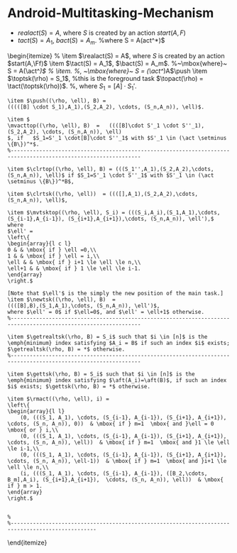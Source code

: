 # Android-Multitasking-Mechanism
- $realact(S) = A$, where $S$ is created by an action $start(A,F)$
- $tact(S) = A_1$,  $bact(S) = A_m$. %where S = A(act^*)$



\begin{itemize}
	%	\item $\realact(S) = A$, where $S$ is created by an action $start(A,\Ff)$
	\item $\tact(S) = A_1$,  $\bact(S) = A_m$. %~\mbox{where}~ S = A(\act^*)$
	%	\item.  %, ~\mbox{where}~ S = (\act^*)A$\push
	\item $\toptsk(\rho) = S_1$,  %this is the foreground task
	$\topact(\rho) = \tact(\toptsk(\rho))$. %, where $S_1 = [A]\cdot S_1'$.
	
	\item $\push((\rho, \ell), B) = 
	(((([B] \cdot S_1),A_1),(S_2,A_2), \cdots, (S_n,A_n)), \ell)$.
	
	\item $
	\mvacttop((\rho, \ell), B)  =   ((([B]\cdot S'_1 \cdot S''_1), (S_2,A_2), \cdots, (S_n,A_n)), \ell)
	$, if	$S_1=S'_1 \cdot[B]\cdot S''_1$ with $S'_1 \in (\act \setminus \{B\})^*$.
	%---------------------------------------------------------------------------------------------------------------
	
	\item $\clrtop((\rho, \ell), B) = (((S_1'',A_1),(S_2,A_2),\cdots, (S_n,A_n)), \ell)$ if $S_1=S'_1 \cdot S''_1$ with $S'_1 \in (\act \setminus \{B\})^*B$, 
	
	\item $\clrtsk((\rho, \ell))  = ((([],A_1),(S_2,A_2),\cdots, (S_n,A_n)), \ell)$,
	
	\item $\mvtsktop((\rho, \ell), S_i) = (((S_i,A_i),(S_1,A_1),\cdots, (S_{i-1},A_{i-1}), (S_{i+1},A_{i+1}),\cdots, (S_n,A_n)), \ell'),$
	where
	$\ell' = 
	\left\{ 
	\begin{array}{l c l}
	0 & & \mbox{ if } \ell =0,\\
	1 & & \mbox{ if } \ell = i,\\
	\ell & & \mbox{ if } i+1 \le \ell \le n,\\
	\ell+1 & & \mbox{ if } 1 \le \ell \le i-1.
	\end{array}
	\right.$ 
	
	[Note that $\ell'$ is the simply the new position of the main task.]
	\item $\newtsk((\rho, \ell), B)  =  
	((([B],B),(S_1,A_1),\cdots, (S_n,A_n)), \ell')$, 
	where $\ell' = 0$ if $\ell=0$, and $\ell' = \ell+1$ otherwise.
	%---------------------------------------------------------------------------------------------------------------
	
	\item $\getrealtsk(\rho, B) = S_i$ such that $i \in [n]$ is the \emph{minimum} index satisfying $A_i = B$ if such an index $i$ exists; $\getrealtsk(\rho, B) = *$ otherwise.
	%---------------------------------------------------------------------------------------------------------------
	
	\item $\gettsk(\rho, B) = S_i$ such that $i \in [n]$ is the \emph{minimum} index satisfying $\aft(A_i)=\aft(B)$, if such an index $i$ exists; $\gettsk(\rho, B) = *$ otherwise.
	
	\item $\rmact((\rho, \ell), i) = 
	\left\{ 
	\begin{array}{l l}
		(0, (((S_1, A_1), \cdots, (S_{i-1}, A_{i-1}), (S_{i+1}, A_{i+1}), \cdots, (S_n, A_n)), 0))  & \mbox{ if } m=1  \mbox{ and }\ell = 0 \mbox{ or } i,\\
		(0, (((S_1, A_1), \cdots, (S_{i-1}, A_{i-1}), (S_{i+1}, A_{i+1}), \cdots, (S_n, A_n)), \ell))  & \mbox{ if } m=1  \mbox{ and }1 \le \ell \le i-1,\\
		(0, (((S_1, A_1), \cdots, (S_{i-1}, A_{i-1}), (S_{i+1}, A_{i+1}), \cdots, (S_n, A_n)), \ell-1))  & \mbox{ if } m=1  \mbox{ and }i+1 \le \ell \le n,\\
		(i, (((S_1, A_1), \cdots, (S_{i-1}, A_{i-1}), ([B_2,\cdots, B_m],A_i), (S_{i+1},A_{i+1}),  \cdots, (S_n, A_n)), \ell))  & \mbox{ if } m > 1.
	\end{array}
	\right.$
	
	
	%
	%-------------------------------------------------------------------------------------------------
\end{itemize}
